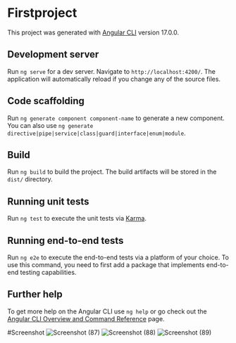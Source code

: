 # Firstproject

This project was generated with [Angular CLI](https://github.com/angular/angular-cli) version 17.0.0.

## Development server

Run `ng serve` for a dev server. Navigate to `http://localhost:4200/`. The application will automatically reload if you change any of the source files.

## Code scaffolding

Run `ng generate component component-name` to generate a new component. You can also use `ng generate directive|pipe|service|class|guard|interface|enum|module`.

## Build

Run `ng build` to build the project. The build artifacts will be stored in the `dist/` directory.

## Running unit tests

Run `ng test` to execute the unit tests via [Karma](https://karma-runner.github.io).

## Running end-to-end tests

Run `ng e2e` to execute the end-to-end tests via a platform of your choice. To use this command, you need to first add a package that implements end-to-end testing capabilities.

## Further help

To get more help on the Angular CLI use `ng help` or go check out the [Angular CLI Overview and Command Reference](https://angular.io/cli) page.

#Screenshot
![Screenshot (87)](https://github.com/Galvanax/AngularProject/assets/142983140/5d6a7e6c-f24f-4e49-861c-d68ac8a94359)
![Screenshot (88)](https://github.com/Galvanax/AngularProject/assets/142983140/f5fd9ba1-a590-43cd-a784-d8ab9fd4501f)
![Screenshot (89)](https://github.com/Galvanax/AngularProject/assets/142983140/37b50546-350e-4088-8149-10c14a6f8600)



